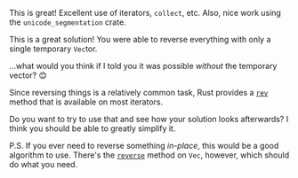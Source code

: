 This is great! Excellent use of iterators, `collect`, etc. Also, nice work using the `unicode_segmentation` crate.

This is a great solution! You were able to reverse everything with only a single temporary `Vec`tor.

...what would you think if I told you it was possible *without* the temporary vector? 😊

Since reversing things is a relatively common task, Rust provides a [`rev`] method that is available on most iterators.

Do you want to try to use that and see how your solution looks afterwards? I think you should be able to greatly simplify it.

P.S. If you ever need to reverse something *in-place*, this would be a good algorithm to use. There's the [`reverse`] method on `Vec`, however, which should do what you need.

[`rev`]: https://doc.rust-lang.org/std/iter/trait.Iterator.html#method.rev
[`reverse`]: https://doc.rust-lang.org/std/vec/struct.Vec.html#method.reverse